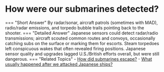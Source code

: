 # How were our submarines detected?

=== "Short Answer"
    By radar/sonar, aircraft patrols (sometimes with MAD), radio/radar emissions, and torpedo bubble trails pointing back to the shooter.
=== "Detailed Answer"
    Japanese sensors could detect radar/radio transmissions; aircraft scouted common routes and convoys, occasionally catching subs on the surface
    or marking them for escorts. Steam torpedoes left conspicuous wakes that often revealed firing positions. Japanese sensor quality and upgrades
    lagged U.S./British efforts overall, but were still dangerous.
=== "Related Topics"
    - [How did submarines escape?](../FAQs/how-did-submarines-escape.md)
    - [What usually happened after we attacked Japanese ships?](../FAQs/what-usually-happened-after-we-attacked-japanese-ships.md)